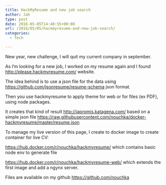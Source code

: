 ```yaml
---
title: HackMyResume and new job search
author: Jah
type: post
date: 2016-05-05T14:40:55+00:00
url: /2016/05/05/hackmyresume-and-new-job-search/
categories:
  - Tech

---
```

New year, new challenge, I will quit my current company in september.

As I&#8217;m looking for a new job, I worked on my resume again and I found http://please.hackmyresume.com/ website.
  
The idea behind is to use a json file for the data using https://github.com/jsonresume/resume-schema json format.
  
Then you use hackmyresume to apply theme for web or for files (ex PDF), using node packages.

It creates that kind of result <http://japromis.katagena.com/> based on a simple json file <https://raw.githubusercontent.com/nouchka/docker-hackmyresume/master/resume.json>

To manage my live version of this page, I create to docker image to create container for live CV:
  
<https://hub.docker.com/r/nouchka/hackmyresume/> which contains basic node env to generate file
  
<https://hub.docker.com/r/nouchka/hackmyresume-web/> which extends the first image and add a ngynx server.

Files are available on my github <https://github.com/nouchka>